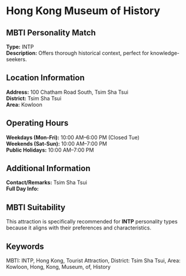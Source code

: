 # Hong Kong Museum of History

## MBTI Personality Match
**Type:** INTP  
**Description:** Offers thorough historical context, perfect for knowledge-seekers.

## Location Information
**Address:** 100 Chatham Road South, Tsim Sha Tsui  
**District:** Tsim Sha Tsui  
**Area:** Kowloon

## Operating Hours
**Weekdays (Mon-Fri):** 10:00 AM–6:00 PM (Closed Tue)  
**Weekends (Sat-Sun):** 10:00 AM–7:00 PM  
**Public Holidays:** 10:00 AM–7:00 PM

## Additional Information
**Contact/Remarks:** Tsim Sha Tsui  
**Full Day Info:** 

## MBTI Suitability
This attraction is specifically recommended for **INTP** personality types because it aligns with their preferences and characteristics.

## Keywords
MBTI: INTP, Hong Kong, Tourist Attraction, District: Tsim Sha Tsui, Area: Kowloon, Hong, Kong, Museum, of, History
